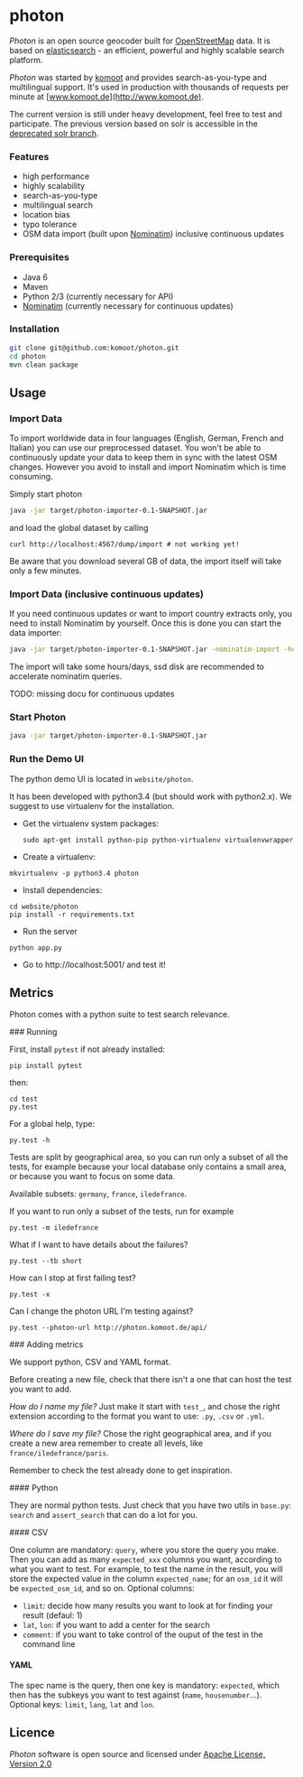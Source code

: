 # photon

_Photon_ is an open source geocoder built for [OpenStreetMap](http://www.osm.org) data. It is based on [elasticsearch](http://elasticsearch.org/) - an efficient, powerful and highly scalable search platform.

_Photon_ was started by [komoot](http://www.komoot.de) and provides search-as-you-type and multilingual support. It's used in production with thousands of requests per minute at [www.komoot.de](http://www.komoot.de).

The current version is still under heavy development, feel free to test and participate. The previous version based on solr is accessible in the [deprecated solr branch](https://github.com/komoot/photon/tree/deprecated-solr-version).

### Features
- high performance
- highly scalability
- search-as-you-type
- multilingual search
- location bias
- typo tolerance
- OSM data import (built upon [Nominatim](https://github.com/twain47/Nominatim)) inclusive continuous updates

### Prerequisites
  - Java 6
  - Maven
  - Python 2/3 (currently necessary for API)
  - [Nominatim](https://github.com/twain47/Nominatim) (currently necessary for continuous updates)

### Installation
```bash
git clone git@github.com:komoot/photon.git
cd photon
mvn clean package
```

## Usage

### Import Data
To import worldwide data in four languages (English, German, French and Italian) you can use our preprocessed
dataset. You won't be able to continuously update your data to keep them in sync with the latest OSM changes. However
you avoid to install and import Nominatim which is time consuming.

Simply start photon
```bash
java -jar target/photon-importer-0.1-SNAPSHOT.jar
```

and load the global dataset by calling
```
curl http://localhost:4567/dump/import # not working yet!
```
Be aware that you download several GB of data, the import itself will take only a few minutes.

### Import Data (inclusive continuous updates)
If you need continuous updates or want to import country extracts only, you need to install Nominatim by yourself. Once
this is done you can start the data importer:

```bash
java -jar target/photon-importer-0.1-SNAPSHOT.jar -nominatim-import -host localhost -port 5432 -database nominatim -user nominatim -password ...
```

The import will take some hours/days, ssd disk are recommended to accelerate nominatim queries.

TODO: missing docu for continuous updates

### Start Photon
```bash
java -jar target/photon-importer-0.1-SNAPSHOT.jar
```

### Run the Demo UI

The python demo UI is located in `website/photon`.

It has been developed with python3.4 (but should work with python2.x). We suggest to use virtualenv for the installation.

* Get the virtualenv system packages:
  ```
  sudo apt-get install python-pip python-virtualenv virtualenvwrapper
  ```
* Create a virtualenv:
 ```
 mkvirtualenv -p python3.4 photon
 ```
* Install dependencies:
 ```
 cd website/photon
 pip install -r requirements.txt
 ```
* Run the server
 ```
 python app.py
 ```
* Go to http://localhost:5001/ and test it!

## Metrics

Photon comes with a python suite to test search relevance.

### Running

First, install `pytest` if not already installed:

    pip install pytest

then:

    cd test
    py.test

For a global help, type:

    py.test -h

Tests are split by geographical area, so you can run only a subset of all the tests,
for example because your local database only contains a small area, or because you want
to focus on some data.

Available subsets: `germany`, `france`, `iledefrance`.

If you want to run only a subset of the tests, run for example

    py.test -m iledefrance

What if I want to have details about the failures?

    py.test --tb short

How can I stop at first failing test?

    py.test -x

Can I change the photon URL I'm testing against?

    py.test --photon-url http://photon.komoot.de/api/

### Adding metrics

We support python, CSV and YAML format.

Before creating a new file, check that there isn't a one that can host the test
you want to add.

*How do I name my file?* Just make it start with `test_`, and chose the right
extension according to the format you want to use: `.py`, `.csv` or `.yml`.

*Where do I save my file?* Chose the right geographical area, and if you create
a new area remember to create all levels, like `france/iledefrance/paris`.

Remember to check the test already done to get inspiration.

#### Python

They are normal python tests. Just check that you have two utils in `base.py`:
`search` and `assert_search` that can do a lot for you.

#### CSV

One column are mandatory: `query`, where you store the query you make.
Then you can add as many `expected_xxx` columns you want, according to what
you want to test. For example, to test the name in the result, you will store
the expected value in the column `expected_name`; for an `osm_id` it will be
`expected_osm_id`, and so on.
Optional columns:
* `limit`: decide how many results you want to look at for finding your result
(defaul: 1)
* `lat`, `lon`: if you want to add a center for the search
* `comment`: if you want to take control of the ouput of the test in the
command line

#### YAML

The spec name is the query, then one key is mandatory: `expected`, which then
has the subkeys you want to test against (`name`, `housenumber`…).
Optional keys: `limit`, `lang`, `lat` and `lon`.


## Licence
_Photon_ software is open source and licensed under [Apache License, Version 2.0](http://opensource.org/licenses/Apache-2.0)
